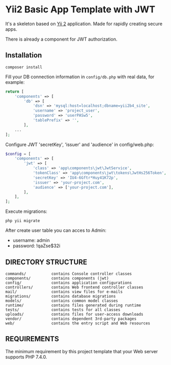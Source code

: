 Yii2 Basic App Template with JWT 
================================

It's a skeleton based on [Yii 2](http://www.yiiframework.com/) application.
Made for rapidly creating secure apps.

There is already a component for JWT authorization.


Installation
------

~~~
composer install
~~~


Fill your DB connection information in `config/db.php` with real data, for example:

```php
return [
    'components' => [
        'db' => [
            'dsn' => 'mysql:host=localhost;dbname=yii2b4_site',
            'username' => 'project_user',
            'password' => 'userPASw5',
            'tablePrefix' => '',
        ],
    ...
];
```


Configure JWT 'secretKey', 'issuer' and 'audience' in config/web.php:

```php
$config = [
    'components' => [
        'jwt' => [
            'class' => 'app\components\jwt\JwtService',
            'tokenClass' => 'app\components\jwt\tokens\JwtHs256Token',
            'secretKey' => 'IU4-6Gftr*Huy41K72p',
            'issuer' => 'your-project.com',
            'audience' => ['your-project.com'],
        ],
    ],
];
```

Execute migrations:

~~~
php yii migrate
~~~

After create user table you can acces to Admin:
* username: admin
* password: !qaZse$32i  


DIRECTORY STRUCTURE
-------------------

    commands/           contains Console controller classes
    components/         contains components (jwt)
    config/             contains application configurations
    controllers/        contains Web frontend controller classes
    mail/               contains view files for e-mails
    migrations/         contains database migrations
    models/             contains common model classes
    runtime/            contains files generated during runtime
    tests/              contains tests for all classes
    uploads/            contains files for user-access downloads
    vendor/             contains dependent 3rd-party packages
    web/                contains the entry script and Web resources


REQUIREMENTS
------------

The minimum requirement by this project template that your Web server supports PHP 7.4.0.
